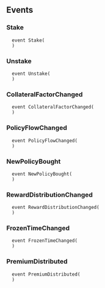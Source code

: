 


## Events
### Stake
```solidity
  event Stake(
  )
```



### Unstake
```solidity
  event Unstake(
  )
```



### CollateralFactorChanged
```solidity
  event CollateralFactorChanged(
  )
```



### PolicyFlowChanged
```solidity
  event PolicyFlowChanged(
  )
```



### NewPolicyBought
```solidity
  event NewPolicyBought(
  )
```



### RewardDistributionChanged
```solidity
  event RewardDistributionChanged(
  )
```



### FrozenTimeChanged
```solidity
  event FrozenTimeChanged(
  )
```



### PremiumDistributed
```solidity
  event PremiumDistributed(
  )
```



